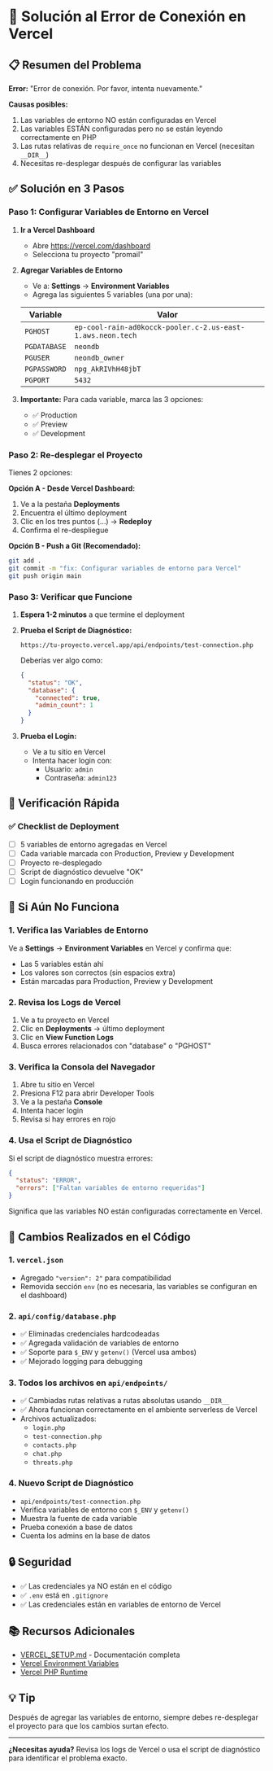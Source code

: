 # 🔧 Solución al Error de Conexión en Vercel

## 📋 Resumen del Problema

**Error:** "Error de conexión. Por favor, intenta nuevamente."  

**Causas posibles:**
1. Las variables de entorno NO están configuradas en Vercel
2. Las variables ESTÁN configuradas pero no se están leyendo correctamente en PHP
3. Las rutas relativas de `require_once` no funcionan en Vercel (necesitan `__DIR__`)
4. Necesitas re-desplegar después de configurar las variables

## ✅ Solución en 3 Pasos

### Paso 1: Configurar Variables de Entorno en Vercel

1. **Ir a Vercel Dashboard**
   - Abre https://vercel.com/dashboard
   - Selecciona tu proyecto "promail"

2. **Agregar Variables de Entorno**
   - Ve a: **Settings** → **Environment Variables**
   - Agrega las siguientes 5 variables (una por una):

   | Variable | Valor |
   |----------|-------|
   | `PGHOST` | `ep-cool-rain-ad0kocck-pooler.c-2.us-east-1.aws.neon.tech` |
   | `PGDATABASE` | `neondb` |
   | `PGUSER` | `neondb_owner` |
   | `PGPASSWORD` | `npg_AkRIVhH48jbT` |
   | `PGPORT` | `5432` |

3. **Importante:** Para cada variable, marca las 3 opciones:
   - ✅ Production
   - ✅ Preview
   - ✅ Development

### Paso 2: Re-desplegar el Proyecto

Tienes 2 opciones:

**Opción A - Desde Vercel Dashboard:**
1. Ve a la pestaña **Deployments**
2. Encuentra el último deployment
3. Clic en los tres puntos (...) → **Redeploy**
4. Confirma el re-despliegue

**Opción B - Push a Git (Recomendado):**
```bash
git add .
git commit -m "fix: Configurar variables de entorno para Vercel"
git push origin main
```

### Paso 3: Verificar que Funcione

1. **Espera 1-2 minutos** a que termine el deployment

2. **Prueba el Script de Diagnóstico:**
   ```
   https://tu-proyecto.vercel.app/api/endpoints/test-connection.php
   ```
   
   Deberías ver algo como:
   ```json
   {
     "status": "OK",
     "database": {
       "connected": true,
       "admin_count": 1
     }
   }
   ```

3. **Prueba el Login:**
   - Ve a tu sitio en Vercel
   - Intenta hacer login con:
     - Usuario: `admin`
     - Contraseña: `admin123`

## 🎯 Verificación Rápida

### ✅ Checklist de Deployment

- [ ] 5 variables de entorno agregadas en Vercel
- [ ] Cada variable marcada con Production, Preview y Development
- [ ] Proyecto re-desplegado
- [ ] Script de diagnóstico devuelve "OK"
- [ ] Login funcionando en producción

## 🐛 Si Aún No Funciona

### 1. Verifica las Variables de Entorno

Ve a **Settings** → **Environment Variables** en Vercel y confirma que:
- Las 5 variables están ahí
- Los valores son correctos (sin espacios extra)
- Están marcadas para Production, Preview y Development

### 2. Revisa los Logs de Vercel

1. Ve a tu proyecto en Vercel
2. Clic en **Deployments** → último deployment
3. Clic en **View Function Logs**
4. Busca errores relacionados con "database" o "PGHOST"

### 3. Verifica la Consola del Navegador

1. Abre tu sitio en Vercel
2. Presiona F12 para abrir Developer Tools
3. Ve a la pestaña **Console**
4. Intenta hacer login
5. Revisa si hay errores en rojo

### 4. Usa el Script de Diagnóstico

Si el script de diagnóstico muestra errores:

```json
{
  "status": "ERROR",
  "errors": ["Faltan variables de entorno requeridas"]
}
```

Significa que las variables NO están configuradas correctamente en Vercel.

## 📝 Cambios Realizados en el Código

### 1. `vercel.json`
- Agregado `"version": 2"` para compatibilidad
- Removida sección `env` (no es necesaria, las variables se configuran en el dashboard)

### 2. `api/config/database.php`
- ✅ Eliminadas credenciales hardcodeadas
- ✅ Agregada validación de variables de entorno
- ✅ Soporte para `$_ENV` y `getenv()` (Vercel usa ambos)
- ✅ Mejorado logging para debugging

### 3. Todos los archivos en `api/endpoints/`
- ✅ Cambiadas rutas relativas a rutas absolutas usando `__DIR__`
- ✅ Ahora funcionan correctamente en el ambiente serverless de Vercel
- Archivos actualizados:
  - `login.php`
  - `test-connection.php`
  - `contacts.php`
  - `chat.php`
  - `threats.php`

### 4. Nuevo Script de Diagnóstico
- `api/endpoints/test-connection.php`
- Verifica variables de entorno con `$_ENV` y `getenv()`
- Muestra la fuente de cada variable
- Prueba conexión a base de datos
- Cuenta los admins en la base de datos

## 🔒 Seguridad

- ✅ Las credenciales ya NO están en el código
- ✅ `.env` está en `.gitignore`
- ✅ Las credenciales están en variables de entorno de Vercel

## 📚 Recursos Adicionales

- [VERCEL_SETUP.md](./VERCEL_SETUP.md) - Documentación completa
- [Vercel Environment Variables](https://vercel.com/docs/environment-variables)
- [Vercel PHP Runtime](https://vercel.com/docs/runtimes#official-runtimes/php)

## 💡 Tip

Después de agregar las variables de entorno, siempre debes re-desplegar el proyecto para que los cambios surtan efecto.

---

**¿Necesitas ayuda?** Revisa los logs de Vercel o usa el script de diagnóstico para identificar el problema exacto.

